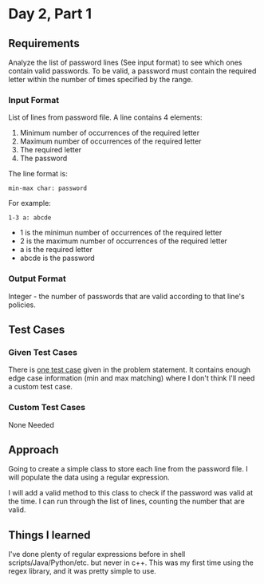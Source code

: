# Day 2, Part 1 #

## Requirements ##

Analyze the list of password lines (See input format) to see which ones contain valid passwords. 
To be valid, a password must contain the required letter within the number of times specified by the range.

### Input Format ###

List of lines from password file. A line contains 4 elements:  
1. Minimum number of occurrences of the required letter
2. Maximum number of occurrences of the required letter
3. The required letter
4. The password

The line format is:

`min-max char: password`

For example:

`1-3 a: abcde`

* 1 is the minimun number of occurrences of the required letter
* 2 is the maximum number of occurrences of the required letter
* a is the required letter
* abcde is the password

### Output Format ###

Integer - the number of passwords that are valid according to that line's policies.

## Test Cases ##

### Given Test Cases ###

There is [one test case](../data/test_cases/day2_test1.txt) given in the problem statement. It contains enough edge case information (min and max matching) where I don't think I'll need a custom test case.

### Custom Test Cases ###

None Needed

## Approach ##

Going to create a simple class to store each line from the password file. I will populate the data using a regular expression.

I will add a valid method to this class to check if the password was valid at the time. I can run through the list of lines, counting the number that are valid.

## Things I learned ##

I've done plenty of regular expressions before in shell scripts/Java/Python/etc. but never in c++. This was my first time using the regex library, and it was pretty simple to use.




